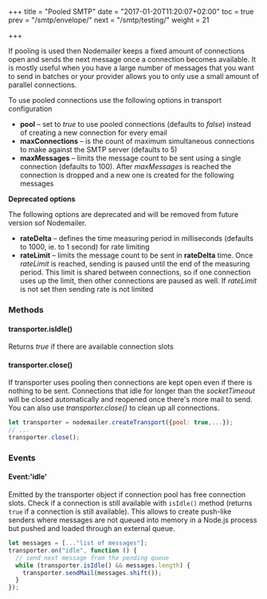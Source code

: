 +++
title = "Pooled SMTP"
date = "2017-01-20T11:20:07+02:00"
toc = true
prev = "/smtp/envelope/"
next = "/smtp/testing/"
weight = 21

+++

If pooling is used then Nodemailer keeps a fixed amount of connections open and sends the next message once a connection becomes available. It is mostly useful when you have a large number of messages that you want to send in batches or your provider allows you to only use a small amount of parallel connections.

To use pooled connections use the following options in transport configuration

- **pool** – set to _true_ to use pooled connections (defaults to _false_) instead of creating a new connection for every email
- **maxConnections** – is the count of maximum simultaneous connections to make against the SMTP server (defaults to 5)
- **maxMessages** – limits the message count to be sent using a single connection (defaults to 100). After _maxMessages_ is reached the connection is dropped and a new one is created for the following messages

**Deprecated options**

The following options are deprecated and will be removed from future version sof Nodemailer.

- **rateDelta** – defines the time measuring period in milliseconds (defaults to 1000, ie. to 1 second) for rate limiting
- **rateLimit** – limits the message count to be sent in **rateDelta** time. Once _rateLimit_ is reached, sending is paused until the end of the measuring period. This limit is shared between connections, so if one connection uses up the limit, then other connections are paused as well. If _rateLimit_ is not set then sending rate is not limited

### Methods

#### transporter.isIdle()

Returns _true_ if there are available connection slots

#### transporter.close()

If transporter uses pooling then connections are kept open even if there is nothing to be sent. Connections that idle for longer than the _socketTimeout_ will be closed automatically and reopened once there's more mail to send. You can also use _transporter.close()_ to clean up all connections.

```javascript
let transporter = nodemailer.createTransport({pool: true,...});
// ...
transporter.close();
```

### Events

#### Event:'idle'

Emitted by the transporter object if connection pool has free connection slots. Check if a connection is still available with `isIdle()` method (returns `true` if a connection is still available). This allows to create push-like senders where messages are not queued into memory in a Node.js process but pushed and loaded through an external queue.

```javascript
let messages = [..."list of messages"];
transporter.on("idle", function () {
  // send next message from the pending queue
  while (transporter.isIdle() && messages.length) {
    transporter.sendMail(messages.shift());
  }
});
```

